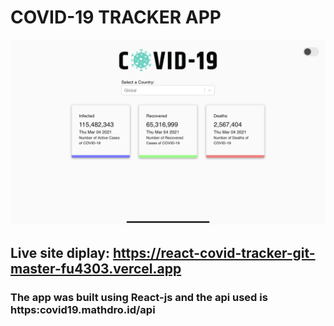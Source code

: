 # COVID-19 TRACKER APP

<a href="https://react-covid-tracker-git-master-fu4303.vercel.app/" target="blank">
<img src="covid19.png" />
</a>

## Live site diplay: https://react-covid-tracker-git-master-fu4303.vercel.app


### The app was built using React-js and the api used is https:covid19.mathdro.id/api
